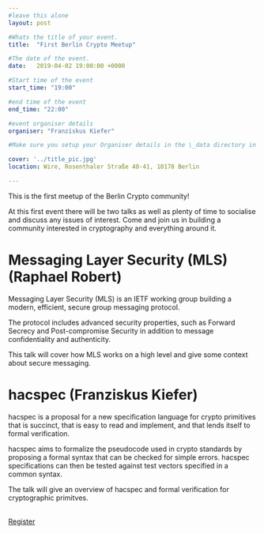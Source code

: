 ```yaml
---
#leave this alone
layout: post

#Whats the title of your event.
title:  "First Berlin Crypto Meetup"

#The date of the event. 
date:   2019-04-02 19:00:00 +0000

#Start time of the event
start_time: "19:00"

#end time of the event
end_time: "22:00"

#event organiser details
organiser: "Franziskus Kiefer"

#Make sure you setup your Organiser details in the \_data directory in the organisers.yml file

cover: '../title_pic.jpg'
location: Wire, Rosenthaler Straße 40-41, 10178 Berlin 

---
```


This is the first meetup of the Berlin Crypto community!

At this first event there will be two talks as well as plenty of time to socialise and discuss any issues of interest.
Come and join us in building a community interested in cryptography and everything around it.

# Messaging Layer Security (MLS) (Raphael Robert)
Messaging Layer Security (MLS) is an IETF working group building a modern, efficient, secure group messaging protocol.

The protocol includes advanced security properties, such as Forward Secrecy and Post-compromise Security in addition to message confidentiality and authenticity.

This talk will cover how MLS works on a high level and give some context about secure messaging.

# hacspec (Franziskus Kiefer)
hacspec is a proposal for a new specification language for crypto primitives that is succinct, that is easy to read and implement, and that lends itself to formal verification.

hacspec aims to formalize the pseudocode used in crypto standards by proposing a formal syntax that can be checked for simple errors. hacspec specifications can then be tested against test vectors specified in a common syntax.

The talk will give an overview of hacspec and formal verification for cryptographic primitves.

<br/>
<a href='https://www.eventbrite.co.uk/preview?eid=57414399013' class="button button-primary">Register</a>
